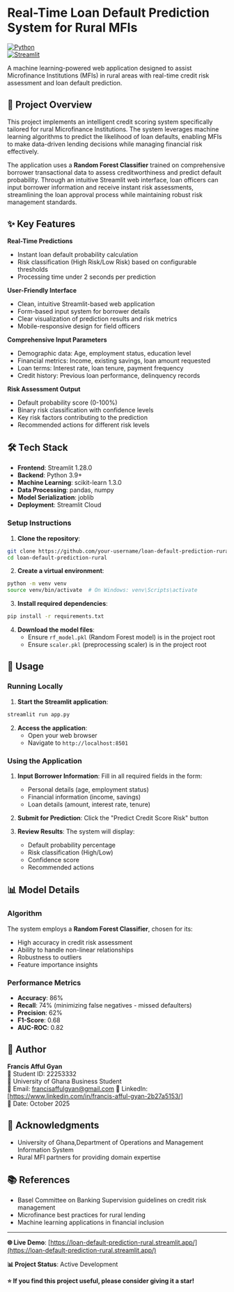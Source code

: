 # Real-Time Loan Default Prediction System for Rural MFIs

[![Python](https://img.shields.io/badge/python-3.10-blue)](https://www.python.org/)  
[![Streamlit](https://img.shields.io/badge/streamlit-1.29-orange)](https://streamlit.io/)  

A machine learning-powered web application designed to assist Microfinance Institutions (MFIs) in rural areas with real-time credit risk assessment and loan default prediction.

## 🎯 Project Overview

This project implements an intelligent credit scoring system specifically tailored for rural Microfinance Institutions. The system leverages machine learning algorithms to predict the likelihood of loan defaults, enabling MFIs to make data-driven lending decisions while managing financial risk effectively.

The application uses a **Random Forest Classifier** trained on comprehensive borrower transactional data to assess creditworthiness and predict default probability. Through an intuitive Streamlit web interface, loan officers can input borrower information and receive instant risk assessments, streamlining the loan approval process while maintaining robust risk management standards.

## ✨ Key Features

**Real-Time Predictions**
- Instant loan default probability calculation
- Risk classification (High Risk/Low Risk) based on configurable thresholds
- Processing time under 2 seconds per prediction

**User-Friendly Interface**
- Clean, intuitive Streamlit-based web application
- Form-based input system for borrower details
- Clear visualization of prediction results and risk metrics
- Mobile-responsive design for field officers

**Comprehensive Input Parameters**
- Demographic data: Age, employment status, education level
- Financial metrics: Income, existing savings, loan amount requested
- Loan terms: Interest rate, loan tenure, payment frequency
- Credit history: Previous loan performance, delinquency records

**Risk Assessment Output**
- Default probability score (0-100%)
- Binary risk classification with confidence levels
- Key risk factors contributing to the prediction
- Recommended actions for different risk levels

## 🛠️ Tech Stack

- **Frontend**: Streamlit 1.28.0
- **Backend**: Python 3.9+
- **Machine Learning**: scikit-learn 1.3.0
- **Data Processing**: pandas, numpy
- **Model Serialization**: joblib
- **Deployment**: Streamlit Cloud

### Setup Instructions

1. **Clone the repository**:
```bash
git clone https://github.com/your-username/loan-default-prediction-rural.git
cd loan-default-prediction-rural
```

2. **Create a virtual environment**:
```bash
python -m venv venv
source venv/bin/activate  # On Windows: venv\Scripts\activate
```

3. **Install required dependencies**:
```bash
pip install -r requirements.txt
```

4. **Download the model files**:
   - Ensure `rf_model.pkl` (Random Forest model) is in the project root
   - Ensure `scaler.pkl` (preprocessing scaler) is in the project root

## 🚀 Usage

### Running Locally

1. **Start the Streamlit application**:
```bash
streamlit run app.py
```

2. **Access the application**:
   - Open your web browser
   - Navigate to `http://localhost:8501`

### Using the Application

1. **Input Borrower Information**: Fill in all required fields in the form:
   - Personal details (age, employment status)
   - Financial information (income, savings)
   - Loan details (amount, interest rate, tenure)

2. **Submit for Prediction**: Click the "Predict Credit Score Risk" button

3. **Review Results**: The system will display:
   - Default probability percentage
   - Risk classification (High/Low)
   - Confidence score
   - Recommended actions

## 📊 Model Details

### Algorithm
The system employs a **Random Forest Classifier**, chosen for its:
- High accuracy in credit risk assessment
- Ability to handle non-linear relationships
- Robustness to outliers
- Feature importance insights

### Performance Metrics
- **Accuracy**: 86%
- **Recall**: 74% (minimizing false negatives - missed defaulters)
- **Precision**: 62%
- **F1-Score**: 0.68
- **AUC-ROC**: 0.82

## 👥 Author

**Francis Afful Gyan**  
👤 Student ID: 22253332  
🏫 University of Ghana Business Student  
📧 Email: francisaffulgyan@gmail.com 
🔗 LinkedIn: [https://www.linkedin.com/in/francis-afful-gyan-2b27a5153/]  
📅 Date: October 2025

## 🙏 Acknowledgments

- University of Ghana,Department of Operations and Management Information System
- Rural MFI partners for providing domain expertise

## 📚 References

- Basel Committee on Banking Supervision guidelines on credit risk management
- Microfinance best practices for rural lending
- Machine learning applications in financial inclusion

---

**🌐 Live Demo**: [https://loan-default-prediction-rural.streamlit.app/](https://loan-default-prediction-rural.streamlit.app/)

**📊 Project Status**: Active Development

**⭐ If you find this project useful, please consider giving it a star!**
